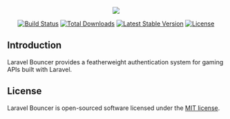 <p align="center"><img src="https://laravel.com/assets/img/components/logo-sanctum.svg"></p>

<p align="center">
<a href="https://github.com/dycesystems/laravel-bouncer/actions"><img src="https://github.com/dycesystems/laravel-bouncer/workflows/tests/badge.svg" alt="Build Status"></a>
<a href="https://packagist.org/packages/dyce/laravel-bouncer"><img src="https://img.shields.io/packagist/dt/dyce/laravel-bouncer" alt="Total Downloads"></a>
<a href="https://packagist.org/packages/dyce/laravel-bouncer"><img src="https://img.shields.io/packagist/v/dyce/laravel-bouncer" alt="Latest Stable Version"></a>
<a href="https://packagist.org/packages/dyce/laravel-bouncer"><img src="https://img.shields.io/packagist/l/dyce/laravel-bouncer" alt="License"></a>
</p>

## Introduction

Laravel Bouncer provides a featherweight authentication system for gaming APIs built with Laravel.

## License

Laravel Bouncer is open-sourced software licensed under the [MIT license](LICENSE.md).
